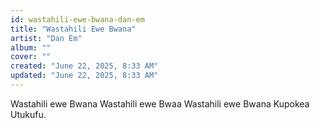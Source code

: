 ```yaml
---
id: wastahili-ewe-bwana-dan-em
title: "Wastahili Ewe Bwana"
artist: "Dan Em"
album: ""
cover: ""
created: "June 22, 2025, 8:33 AM"
updated: "June 22, 2025, 8:33 AM"
---
```


Wastahili ewe Bwana
Wastahili ewe Bwaa
Wastahili ewe Bwana
Kupokea Utukufu.

